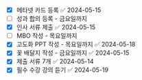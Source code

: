- [x] 메타넷 카드 등록 ✅ 2024-05-15
- [ ] 성과 합의 등록 - 금요일까지
- [x] 인사 서류 제출 ✅ 2024-05-15
- [ ] MBO 작성 - 목요일까지
- [x] 고도화 PPT 작성 - 목요일까지 ✅ 2024-05-18
- [x] 꽃 배달지 작성 - 금요일까지 ✅ 2024-05-15
- [x] 제출 서류 7개 ✅ 2024-05-14
- [x] 필수 수강 강의 듣기 ✅ 2024-05-19

